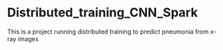 # Distributed_training_CNN_Spark
This is a project running distributed training to predict pneumonia from x-ray images
